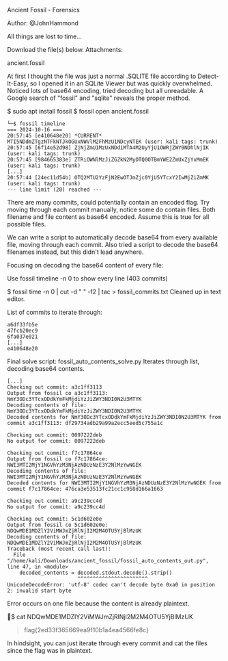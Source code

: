 Ancient Fossil - Forensics

Author: @JohnHammond

All things are lost to time...

Download the file(s) below.
Attachments: 

ancient.fossil



At first I thought the file was just a normal .SQLITE file according to Detect-It-Easy, so I opened it in an SQLite Viewer but was quickly overwhelmed.
Noticed lots of base64 encoding, tried decoding but all unreadable.
A Google search of "fossil" and "sqlite" reveals the proper method.

$ sudo apt install fossil
$ fossil open ancient.fossil

```
└─$ fossil timeline       
=== 2024-10-16 ===
20:57:45 [e410648e20] *CURRENT* MTI5NDdmZTgzNTFkNTJkOGUxNWVlM2FhMzU1NDcyNTEK (user: kali tags: trunk)
20:57:45 [6f14e52d98] ZjNjZmU1MzUxNDdiMTA4M2UyYjU1OWRjZWY0NDhlNjIK (user: kali tags: trunk)
20:57:45 [984665383e] ZTRiOWNlMzJiZGZkN2MyOTQ0OTBmYWE2ZmUxZjYxMmEK (user: kali tags: trunk)
[...]
20:57:44 [24ec11d54b] OTQ2MTU2YzFjN2EwOTJmZjc0YjU5YTcxY2IwMjZiZmMK (user: kali tags: trunk)
--- line limit (20) reached ---
```

There are many commits, could potentially contain an encoded flag.
Try moving through each commit manually, notice some do contain files.
Both filename and file content as base64 encoded.
Assume this is true for all possible files.

We can write a script to automatically decode base64 from every available file, moving through each commit.
Also tried a script to decode the base64 filenames instead, but this didn't lead anywhere.

Focusing on decoding the base64 content of every file:

Use fossil timeline -n 0 to show every line (403 commits)

$ fossil time -n 0 | cut -d " " -f2 | tac > fossil_commits.txt
Cleaned up in text editor.

List of commits to iterate through:
```
a6df33fb5e
47fcb20ec9
6fa037e021
[...]
e410648e20
```

Final solve script: fossil_auto_contents_solve.py
Iterates through list, decoding base64 contents.

```
[...]
Checking out commit: a3c1ff3113
Output from fossil co a3c1ff3113: NmY3ODc3YTcxODdkYmFkMjdiYzJiZWY3NDI0N2U3MTYK
Decoding contents of file: NmY3ODc3YTcxODdkYmFkMjdiYzJiZWY3NDI0N2U3MTYK
Decoded contents for NmY3ODc3YTcxODdkYmFkMjdiYzJiZWY3NDI0N2U3MTYK from commit a3c1ff3113: df29734adb29a99a2ecc5eed5c755a1c

Checking out commit: 0097222deb
No output for commit: 0097222deb

Checking out commit: f7c17864ce
Output from fossil co f7c17864ce: NWI3MTI2MjY1NGVhYzM3NjAzNDUzNzE3Y2NlMzYwNGEK
Decoding contents of file: NWI3MTI2MjY1NGVhYzM3NjAzNDUzNzE3Y2NlMzYwNGEK
Decoded contents for NWI3MTI2MjY1NGVhYzM3NjAzNDUzNzE3Y2NlMzYwNGEK from commit f7c17864ce: 476ca3e53513fc21cc1c958d166a1663

Checking out commit: a9c239cc4d
No output for commit: a9c239cc4d

Checking out commit: 5c1d602e0e
Output from fossil co 5c1d602e0e: NDQwMDE1MDZlY2ViMWJmZjRlNjI2M2M4OTU5YjBlMzUK
Decoding contents of file: NDQwMDE1MDZlY2ViMWJmZjRlNjI2M2M4OTU5YjBlMzUK
Traceback (most recent call last):
  File "/home/kali/Downloads/ancient_fossil/fossil_auto_contents_out.py", line 47, in <module>
    decoded_contents = decoded.stdout.decode().strip()
                       ^^^^^^^^^^^^^^^^^^^^^^^
UnicodeDecodeError: 'utf-8' codec can't decode byte 0xa0 in position 2: invalid start byte
```

Error occurs on one file because the content is already plaintext.

$ cat NDQwMDE1MDZlY2ViMWJmZjRlNjI2M2M4OTU5YjBlMzUK            
> flag{2ed33f365669ea9f10b1a4ea4566fe8c}

In hindsight, you can just iterate through every commit and cat the files since the flag was in plaintext.